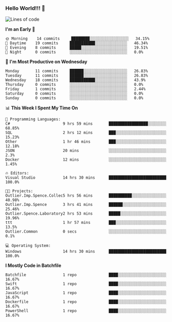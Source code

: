 ### Hello World!!! 👋

<!--
**kekotek/kekotek** is a ✨ _special_ ✨ repository because its `README.md` (this file) appears on your GitHub profile.

Here are some ideas to get you started:

- 🔭 I’m currently working on ...
- 🌱 I’m currently learning ...
- 👯 I’m looking to collaborate on ...
- 🤔 I’m looking for help with ...
- 💬 Ask me about ...
- 📫 How to reach me: ...
- 😄 Pronouns: ...
- ⚡ Fun fact: ...
-->

<!--START_SECTION:waka-->
![Lines of code](https://img.shields.io/badge/From%20Hello%20World%20I%27ve%20Written-18753%20lines%20of%20code-blue)

**I'm an Early 🐤** 

```text
🌞 Morning    14 commits     ████████░░░░░░░░░░░░░░░░░   34.15% 
🌆 Daytime    19 commits     ███████████░░░░░░░░░░░░░░   46.34% 
🌃 Evening    8 commits      █████░░░░░░░░░░░░░░░░░░░░   19.51% 
🌙 Night      0 commits      ░░░░░░░░░░░░░░░░░░░░░░░░░   0.0%

```
📅 **I'm Most Productive on Wednesday** 

```text
Monday       11 commits     ██████░░░░░░░░░░░░░░░░░░░   26.83% 
Tuesday      11 commits     ██████░░░░░░░░░░░░░░░░░░░   26.83% 
Wednesday    18 commits     ███████████░░░░░░░░░░░░░░   43.9% 
Thursday     0 commits      ░░░░░░░░░░░░░░░░░░░░░░░░░   0.0% 
Friday       1 commits      ░░░░░░░░░░░░░░░░░░░░░░░░░   2.44% 
Saturday     0 commits      ░░░░░░░░░░░░░░░░░░░░░░░░░   0.0% 
Sunday       0 commits      ░░░░░░░░░░░░░░░░░░░░░░░░░   0.0%

```


📊 **This Week I Spent My Time On** 

```text
💬 Programming Languages: 
C#                       9 hrs 59 mins       █████████████████░░░░░░░░   68.85% 
SQL                      2 hrs 12 mins       ███░░░░░░░░░░░░░░░░░░░░░░   15.23% 
Other                    1 hr 46 mins        ███░░░░░░░░░░░░░░░░░░░░░░   12.18% 
JSON                     20 mins             ░░░░░░░░░░░░░░░░░░░░░░░░░   2.3% 
Docker                   12 mins             ░░░░░░░░░░░░░░░░░░░░░░░░░   1.45%

🔥 Editors: 
Visual Studio            14 hrs 30 mins      █████████████████████████   100.0%

🐱‍💻 Projects: 
Outlier.Imp.Spence.Collec5 hrs 56 mins       ██████████░░░░░░░░░░░░░░░   40.98% 
Outlier.Imp.Spence       3 hrs 41 mins       ██████░░░░░░░░░░░░░░░░░░░   25.46% 
Outlier.Spence.Laboratory2 hrs 53 mins       █████░░░░░░░░░░░░░░░░░░░░   19.96% 
ttt                      1 hr 57 mins        ███░░░░░░░░░░░░░░░░░░░░░░   13.5% 
Outlier.Common           0 secs              ░░░░░░░░░░░░░░░░░░░░░░░░░   0.1%

💻 Operating System: 
Windows                  14 hrs 30 mins      █████████████████████████   100.0%

```

**I Mostly Code in Batchfile** 

```text
Batchfile                1 repo              ████░░░░░░░░░░░░░░░░░░░░░   16.67% 
Swift                    1 repo              ████░░░░░░░░░░░░░░░░░░░░░   16.67% 
JavaScript               1 repo              ████░░░░░░░░░░░░░░░░░░░░░   16.67% 
Dockerfile               1 repo              ████░░░░░░░░░░░░░░░░░░░░░   16.67% 
PowerShell               1 repo              ████░░░░░░░░░░░░░░░░░░░░░   16.67%

```



<!--END_SECTION:waka-->
